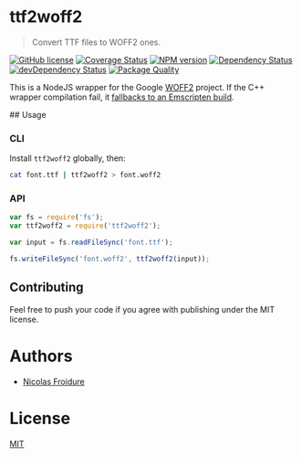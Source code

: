 [//]: # ( )
[//]: # (This file is automatically generated by a `metapak`)
[//]: # (module. Do not change it  except between the)
[//]: # (`content:start/end` flags, your changes would)
[//]: # (be overridden.)
[//]: # ( )
# ttf2woff2
> Convert TTF files to WOFF2 ones.

[![GitHub license](https://img.shields.io/badge/license-MIT-blue.svg)](https://github.com/nfroidure/ttf2woff2/blob/master/LICENSE)
[![Coverage Status](https://coveralls.io/repos/github/git@github.com:nfroidure/ttf2woff2.git/badge.svg?branch=master)](https://coveralls.io/github/git@github.com:nfroidure/ttf2woff2.git?branch=master)
[![NPM version](https://badge.fury.io/js/ttf2woff2.svg)](https://npmjs.org/package/ttf2woff2)
[![Dependency Status](https://david-dm.org/nfroidure/ttf2woff2.svg)](https://david-dm.org/nfroidure/ttf2woff2)
[![devDependency Status](https://david-dm.org/nfroidure/ttf2woff2/dev-status.svg)](https://david-dm.org/nfroidure/ttf2woff2#info=devDependencies)
[![Package Quality](https://npm.packagequality.com/shield/ttf2woff2.svg)](https://packagequality.com/#?package=ttf2woff2)


[//]: # (::contents:start)

This is a NodeJS wrapper for the Google [WOFF2](https://github.com/google/woff2)
project. If the C++ wrapper compilation fail, it
[fallbacks to an Emscripten build](http://insertafter.com/en/blog/native-node-module.html).

## Usage

### CLI

Install `ttf2woff2` globally, then:

```sh
cat font.ttf | ttf2woff2 > font.woff2
```

### API

```js
var fs = require('fs');
var ttf2woff2 = require('ttf2woff2');

var input = fs.readFileSync('font.ttf');

fs.writeFileSync('font.woff2', ttf2woff2(input));
```

## Contributing

Feel free to push your code if you agree with publishing under the MIT license.

[//]: # (::contents:end)

# Authors
- [Nicolas Froidure](https://insertafter.com/en/index.html)

# License
[MIT](https://github.com/nfroidure/ttf2woff2/blob/master/LICENSE)

